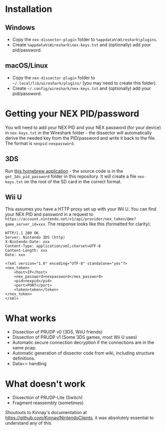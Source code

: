 # Installation

## Windows

- Copy the `nex-dissector-plugin` folder to `%appdata%\Wireshark\plugins`.
- Create `%appdata%\Wireshark\nex-keys.txt` and (optionally) add your pid/password.

## macOS/Linux

- Copy the `nex-dissector-plugin` folder to `~/.local/lib/wireshark/plugins/` (you may need to create this folder).
- Create `~/.config/wireshark/nex-keys.txt` and (optionally) add your pid/password.

# Getting your NEX PID/password

You will need to add your NEX PID and your NEX password (for your device) in `nex-keys.txt` in the Wireshark folder - the dissector will automatically derive the needed key from the PID/password and write it back to the file. The format is `nexpid:nexpassword`.

## 3DS

Run [this homebrew application](https://9net.org/~stary/get_3ds_pid_password.3dsx) - the source code is in the `get_3ds_pid_password` folder in this repository. It will create a file `nex-keys.txt` on the root of the SD card in the correct format.

## Wii U
This assumes you have a HTTP proxy set up with your Wii U.
You can find your NEX PID and password in a request to `https://account.nintendo.net/v1/api/provider/nex_token/@me?game_server_id=xxx`. The response looks like this (formatted for clarity):

```
HTTP/1.1 200 OK
Server: Nintendo 3DS (http)
X-Nintendo-Date: xxx
Content-Type: application/xml;charset=UTF-8
Content-Length: xxx
Date: xxx

<?xml version="1.0" encoding="UTF-8" standalone="yes"?>
<nex_token>
    <host>IP</host>
    <nex_password>nexpassword</nex_password>
    <pid>nexpid</pid>
    <port>PORT</port>
    <token>token</token>
</nex_token>
</xml>
```
# What works
* Dissection of PRUDP v0 (3DS, WiiU friends)
* Dissection of PRUDP v1 (Some 3DS games, most Wii U uses)
* Automatic secure connection decryption if the connections are in the same pcap.
* Automatic generation of dissector code from wiki, including structure definitions.
* Data<> handling

# What doesn't work
* Dissection of PRUDP-Lite (Switch)
* Fragment reassembly (sometimes)

Shoutouts to Kinnay's documentation at https://github.com/Kinnay/NintendoClients, it was absolutely essential to understand any of this.
